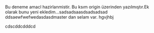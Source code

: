 Bu deneme amacl hazirlanmistir. Bu ksım origin üzerinden yazılmıştır.Ek olarak bunu yeni ekledim...sadsadsaasdsadsadsad
ddsaewfwefwedasdasdmaster dan selam var.
hgvjhbj

cdscddcdddcd
